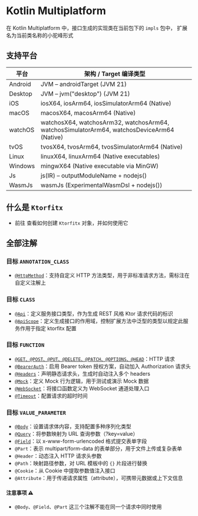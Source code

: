 # Kotlin Multiplatform

在 Kotlin Multiplatform 中，接口生成的实现类在当前包下的 `impls` 包中，
扩展名为当前类名称的小驼峰形式

## 支持平台

| 平台      | 架构 / Target 编译类型                                                                           |
|---------|--------------------------------------------------------------------------------------------|
| Android | JVM – androidTarget (JVM 21)                                                               |
| Desktop | JVM – jvm("desktop") (JVM 21)                                                              |
| iOS     | iosX64, iosArm64, iosSimulatorArm64 (Native)                                               |
| macOS   | macosX64, macosArm64 (Native)                                                              |
| watchOS | watchosX64, watchosArm32, watchosArm64, watchosSimulatorArm64, watchosDeviceArm64 (Native) |
| tvOS    | tvosX64, tvosArm64, tvosSimulatorArm64 (Native)                                            |
| Linux   | linuxX64, linuxArm64 (Native executables)                                                  |
| Windows | mingwX64 (Native executable via MinGW)                                                     |
| Js      | js(IR) – outputModuleName + nodejs()                                                       |
| WasmJs  | wasmJs (ExperimentalWasmDsl + nodejs())                                                    |

## 什么是 `Ktorfitx`

- 前往 [](kmp-ktorfitx.md) 查看如何创建 `Ktorfitx` 对象，并如何使用它

## 全部注解

### 目标 `ANNOTATION_CLASS`

- [`@HttpMethod`](kmp-http-method.md)：支持自定义 HTTP 方法类型，用于非标准请求方法，需标注在自定义注解上

### 目标 `CLASS`

- [`@Api`](kmp-api.md)：定义服务接口类型，作为生成 REST 风格 Ktor 请求代码的标识
- [`@ApiScope`](kmp-api-scope.md)：定义生成接口的作用域，控制扩展方法中泛型的类型以规定此服务作用于指定 ktorfitx 配置

### 目标 `FUNCTION`

- [`@GET、@POST、@PUT、@DELETE、@PATCH、@OPTIONS、@HEAD`](kmp-http-request.md)：HTTP 请求
- [`@BearerAuth`](kmp-bearer-auth.md)：启用 Bearer token 授权方案，自动加入 Authorization 请求头
- [`@Headers`](kmp-headers.md)：声明静态请求头，生成时自动注入多个 headers
- [`@Mock`](kmp-mock.md)：定义 Mock 行为逻辑，用于测试或演示 Mock 数据
- [`@WebSocket`](kmp-web-socket.md)：将接口函数定义为 WebSocket 通道处理入口
- [`@Timeout`](kmp-timeout.md)：配置请求的超时时间

### 目标 `VALUE_PARAMETER`

- [`@Body`](kmp-body.md)：设置请求体内容，支持配置多种序列化类型
- [`@Query`](kmp-query.md)：将参数映射为 URL 查询参数（?key=value）
- [`@Field`](kmp-field.md)：以 x-www-form-urlencoded 格式提交表单字段
- `@Part`：表示 multipart/form-data 的表单部分，用于文件上传或复杂表单
- `@Header`：动态注入 HTTP 请求头参数
- `@Path`：映射路径参数，对 URL 模板中的 `{}` 片段进行替换
- `@Cookie`：从 Cookie 中提取参数值注入接口
- `@Attribute`：用于传递请求属性（attribute），可携带元数据或上下文信息

#### 注意事项 ⚠️

- `@Body`、`@Field`、`@Part` 这三个注解不能在同一个请求中同时使用